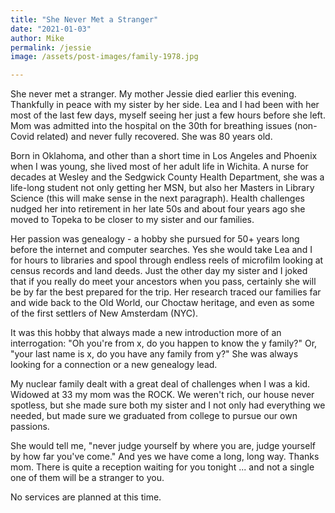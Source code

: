 ```yaml
---
title: "She Never Met a Stranger"
date: "2021-01-03"
author: Mike
permalink: /jessie
image: /assets/post-images/family-1978.jpg

---
```


She never met a stranger. My mother Jessie died earlier this evening. Thankfully in peace with my sister by her side. Lea and I had been with her most of the last few days, myself seeing her just a few hours before she left. Mom was admitted into the hospital on the 30th for breathing issues (non-Covid related) and never fully recovered.  She was 80 years old.

<!-- more -->

Born in Oklahoma, and other than a short time in Los Angeles and Phoenix when I was young, she lived most of her adult life in Wichita. A nurse for decades at Wesley and the Sedgwick County Health Department, she was a life-long student not only getting her MSN, but also her Masters in Library Science (this will make sense in the next paragraph). Health challenges nudged her into retirement in her late 50s and about four years ago she moved to Topeka to be closer to my sister and our families. 

Her passion was genealogy - a hobby she pursued for 50+ years long before the internet and computer searches. Yes she would take Lea and I for hours to libraries and spool through endless reels of microfilm looking at census records and land deeds. Just the other day my sister and I joked that if you really do meet your ancestors when you pass, certainly she will be by far the best prepared for the trip. Her research traced our families far and wide back to the Old World, our Choctaw heritage, and even as some of the first settlers of New Amsterdam (NYC).

It was this hobby that always made a new introduction more of an interrogation: "Oh you're from x, do you happen to know the y family?"  Or, "your last name is x, do you have any family from y?" She was always looking for a connection or a new genealogy lead.

My nuclear family dealt with a great deal of challenges when I was a kid. Widowed at 33 my mom was the ROCK. We weren't rich, our house never spotless, but she made sure both my sister and I not only had everything we needed, but made sure we graduated from college to pursue our own passions.

She would tell me, "never judge yourself by where you are, judge yourself by how far you've come." And yes we have come a long, long way. Thanks mom. There is quite a reception waiting for you tonight ... and not a single one of them will be a stranger to you.

No services are planned at this time.
